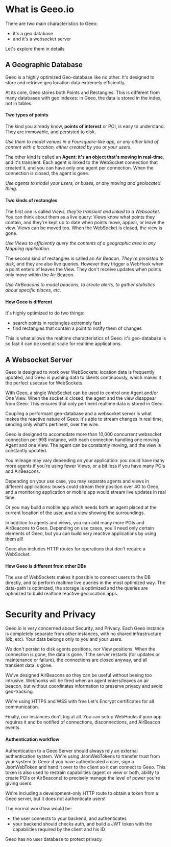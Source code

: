 # What is Geeo.io

There are two main characteristics to Geeo:
- it's a geo database
- and it's a websocket server

Let's explore them in details

## A Geographic Database

Geeo is a highly optimized Geo-database like no other.
It's designed to store and retrieve geo location data extremely efficiently.

At its core, Geeo stores both Points and Rectangles. This is different from many databases with geo indexes: in Geeo, the data is stored in the index, not in tables.

#### Two types of points

The kind you already know, **points of interest** or POI, is easy to understand. They are immovable, and persisted to disk.

_Use them to model venues in a Foursquare-like app, or any other kind of content with a location, either created by you or your users._

The other kind is called an **Agent: it's an object that's moving in real-time**, and it's transient. Each agent is linked to the WebSocket connection that created it, and you can have only one agent per connection. When the connection is closed, the agent is gone.

_Use agents to model your users, or buses, or any moving and geolocated thing._

#### Two kinds of rectangles

The first one is called *Views, they're transient and linked to a Websocket*. You can think about them as a live query: Views know what points they contain, and they're kept up to date when points move, appear, or leave the view. Views can be moved too. When the WebSocket is closed, the view is gone.

_Use Views to efficiently query the contents of a geographic area in any Mapping application._

The second kind of rectangles is called an *Air Beacon. They're persisted to disk*, and they are also live queries. However they trigger a WebHook when a point enters of leaves the View. They don't receive updates when points only move within the Air Beacon. 

_Use AirBeacons to model beacons, to create alerts, to gather statistics about specific places, etc._

#### How Geeo is different

It's highly optimized to do two things:

- search points in rectangles extremely fast
- find rectangles that contain a point to notify them of changes

This is what allows the realtime characteristics of Geeo: it's geo-database is so fast it can be used at scale for realtime applications.

## A Websocket Server

Geeo is designed to work over WebSockets: location data is frequently updated, and Geeo is pushing data to clients continuously, which makes it the perfect usecase for WebSockets.

With Geeo, a single WebSocket can be used to control one Agent and/or One View. When the socket is closed, the agent and the view disappear from Geeo. This ensures that only pertinent realtime data is stored in Geeo.

Coupling a performant geo-database and a websocket server is what makes the reactive nature of Geeo: it's able to stream changes in real time, sending only what's pertinent, over the wire.

Geeo is designed to accomodate more than 10,000 concurrent websocket connection per 99$ instance, with each connection handling one moving Agent and one View. The agent can be constantly moving, and the view is constantly updated. 

You mileage may vary depending on your application: you could have many more agents if you're using fewer Views, or a bit less if you have many POIs and AirBeacons.

Depending on your use case, you may separate agents and views in different applications: buses could stream their position over 4G to Geeo, and a monitoring application or mobile app would stream live updates in real time.

Or you may build a mobile app which needs both an agent placed at the current location of the user, and a view showing the surroundings.

In addition to agents and views, you can add many more POIs and AirBeacons to Geeo. Depending on use cases, you'll need only certain elements of Geeo, but you can build very reactive applications by using them all!

Geeo also includes HTTP routes for operations that don't require a WebSocket.

#### How Geeo is different from other DBs

The use of WebSockets makes it possible to connect users to the DB directly, and to perform realtime live queries in the most optimized way. The data-path is optimized, the storage is optimized and the queries are optimized to build realtime reactive geolocation apps.


# Security and Privacy

Geeo.io is very concerned about Security, and Privacy. Each Geeo instance is completely separate from other instances, with no shared infrastructure (db, etc). Your data belongs only to you and your users.

We don't persist to disk agents positions, nor View positions. When the connection is gone, the data is gone. If the server restarts (for updates or maintenance or failure), the connections are closed anyway, and all transient data is gone.

We've designed AirBeacons so they can be useful without beeing too intrusive. Webhooks will be fired when an agent enters/leaves an air beacon, but without coordinates information to preserve privacy and avoid geo-tracking.

We're using HTTPS and WSS with free Let's Encrypt certificates for all communication.

Finally, our instances don't log at all. You can setup WebHooks if your app requires it and be notified of connections, disconnections, and AirBeacon events.

#### Authentication workflow

Authentication to a Geeo Server should always rely an external authentication system. We're using JsonWebTokens to transfer trust from your system to Geeo: if you have authenticated a user, sign a JsonWebToken and hand it over to the client so it can connect to Geeo. This token is also used to restrain capabilities (agent or view or both, ability to create POIs or AirBeacons) to precisely manage the level of power you're giving users.

We're including a development-only HTTP route to obtain a token from a Geeo server, but it does not authenticate users!

The normal workflow would be:
- the user connects to your backend, and authenticates
- your backend should checks auth, and build a JWT token with the capabilities required by the client and his ID

Geeo has no user database to protect privacy.

